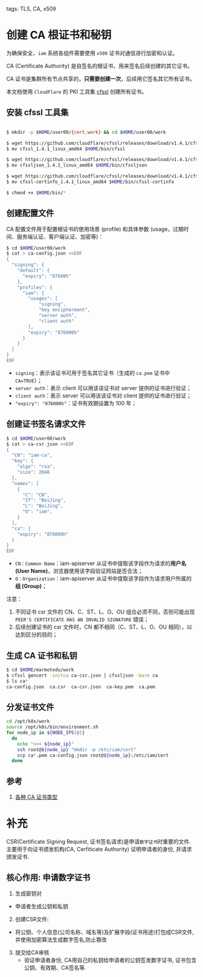 tags: TLS, CA, x509

# 创建 CA 根证书和秘钥

为确保安全，`iam` 系统各组件需要使用 `x509` 证书对通信进行加密和认证。

CA (Certificate Authority) 是自签名的根证书，用来签名后续创建的其它证书。

CA 证书是集群所有节点共享的，**只需要创建一次**，后续用它签名其它所有证书。

本文档使用 `CloudFlare` 的 PKI 工具集 [cfssl](https://github.com/cloudflare/cfssl) 创建所有证书。

## 安装 cfssl 工具集

``` bash

$ mkdir -p $HOME/user00/{cert,work} && cd $HOME/user00/work

$ wget https://github.com/cloudflare/cfssl/releases/download/v1.4.1/cfssl_1.4.1_linux_amd64
$ mv cfssl_1.4.1_linux_amd64 $HOME/bin/cfssl

$ wget https://github.com/cloudflare/cfssl/releases/download/v1.4.1/cfssljson_1.4.1_linux_amd64
$ mv cfssljson_1.4.1_linux_amd64 $HOME/bin/cfssljson

$ wget https://github.com/cloudflare/cfssl/releases/download/v1.4.1/cfssl-certinfo_1.4.1_linux_amd64
$ mv cfssl-certinfo_1.4.1_linux_amd64 $HOME/bin/cfssl-certinfo

$ chmod +x $HOME/bin/*
```

## 创建配置文件

CA 配置文件用于配置根证书的使用场景 (profile) 和具体参数 (usage，过期时间、服务端认证、客户端认证、加密等)：

``` bash
$ cd $HOME/user00/work
$ cat > ca-config.json <<EOF
{
  "signing": {
    "default": {
      "expiry": "87600h"
    },
    "profiles": {
      "iam": {
        "usages": [
            "signing",
            "key encipherment",
            "server auth",
            "client auth"
        ],
        "expiry": "876000h"
      }
    }
  }
}
EOF
```

+ `signing`：表示该证书可用于签名其它证书（生成的 `ca.pem` 证书中 `CA=TRUE`）；
+ `server auth`：表示 client 可以用该该证书对 server 提供的证书进行验证；
+ `client auth`：表示 server 可以用该该证书对 client 提供的证书进行验证；
+ `"expiry": "876000h"`：证书有效期设置为 100 年；


## 创建证书签名请求文件
``` bash
$ cd $HOME/user00/work
$ cat > ca-csr.json <<EOF
{
  "CN": "iam-ca",
  "key": {
    "algo": "rsa",
    "size": 2048
  },
  "names": [
    {
      "C": "CN",
      "ST": "BeiJing",
      "L": "BeiJing",
      "O": "iam",
    }
  ],
  "ca": {
    "expiry": "876000h"
  }
}
EOF
```

+ `CN：Common Name`：iam-apiserver 从证书中提取该字段作为请求的**用户名 (User Name)**，浏览器使用该字段验证网站是否合法；
+ `O：Organization`：iam-apiserver 从证书中提取该字段作为请求用户所属的**组 (Group)**；

注意：
1. 不同证书 csr 文件的 CN、C、ST、L、O、OU 组合必须不同，否则可能出现 `PEER'S CERTIFICATE HAS AN INVALID SIGNATURE` 错误；
2. 后续创建证书的 csr 文件时，CN 都不相同（C、ST、L、O、OU 相同），以达到区分的目的；

## 生成 CA 证书和私钥

``` bash
$ cd $HOME/marmotedu/work
$ cfssl gencert -initca ca-csr.json | cfssljson -bare ca
$ ls ca*
ca-config.json  ca.csr  ca-csr.json  ca-key.pem  ca.pem
```


## 分发证书文件

``` bash
cd /opt/k8s/work
source /opt/k8s/bin/environment.sh
for node_ip in ${NODE_IPS[@]}
  do
    echo ">>> ${node_ip}"
    ssh root@${node_ip} "mkdir -p /etc/iam/cert"
    scp ca*.pem ca-config.json root@${node_ip}:/etc/iam/cert
  done
```

## 参考

1. [各种 CA 证书类型](https://github.com/kubernetes-incubator/apiserver-builder/blob/master/docs/concepts/auth.md)



# 补充
CSR(Certificate Signing Request, 证书签名请求)是申请`数字证书`时重要的文件. 主要用于向证书颁发机构(CA, Cerfiticate Authority) 证明申请者的身份, 并请求颁发证书.
## 核心作用: 申请数字证书
1. 生成密钥对
  - 申请者生成公钥和私钥
2. 创建CSR文件: 
  - 将公钥、个人信息(公司名称、域名等)及扩展字段(证书用途)打包成CSR文件,并使用加密算法生成数字签名,防止篡改
3. 提交给CA审核
   - 验证申请者身份, CA用自己的私钥给申请者的公钥签发数字证书, 证书包含公钥、有效期、CA签名等.
